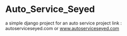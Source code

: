 # Auto_Service_Seyed
a simple django project for an auto service
project link : autoserviceseyed.com or www.autoserviceseyed.com
